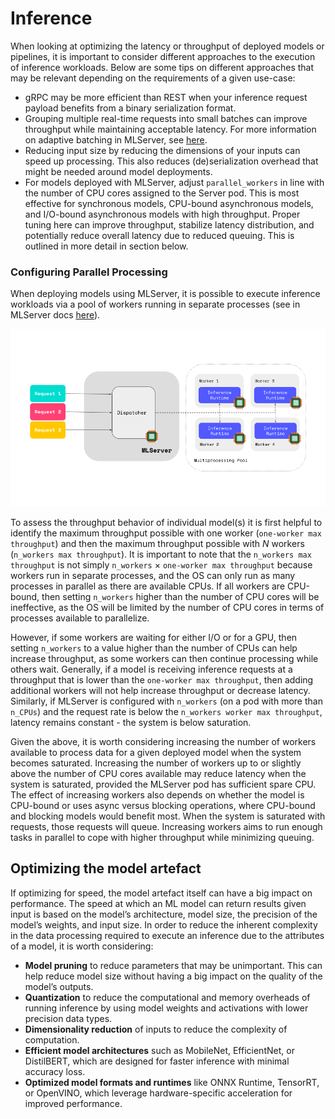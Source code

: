 # Inference

When looking at optimizing the latency or throughput of deployed models or pipelines, it is important to consider different approaches to the execution of inference workloads. Below are some tips on different approaches that may be relevant depending on the requirements of a given use-case:

- gRPC may be more efficient than REST when your inference request payload benefits from a binary serialization format.
- Grouping multiple real-time requests into small batches can improve throughput while maintaining acceptable latency. For more information on adaptive batching in MLServer, see [here](https://docs.seldon.ai/mlserver/user-guide/adaptive-batching).
- Reducing input size by reducing the dimensions of your inputs can speed up processing. This also reduces (de)serialization overhead that might be needed around model deployments.
- For models deployed with MLServer, adjust `parallel_workers` in line with the number of CPU cores assigned to the Server pod. This is most effective for synchronous models, CPU-bound asynchronous models, and I/O-bound asynchronous models with high throughput. Proper tuning here can improve throughput, stabilize latency distribution, and potentially reduce overall latency due to reduced queuing. This is outlined in more detail in section below.

### Configuring Parallel Processing

When deploying models using MLServer, it is possible to execute inference workloads via a pool of workers running in separate processes (see in MLServer docs [here](https://docs.seldon.ai/mlserver/user-guide/parallel-inference)).

![Parallel Inference](multiprocessing.png)

To assess the throughput behavior of individual model(s) it is first helpful to identify the maximum throughput possible with one worker (`one-worker max throughput`) and then the maximum throughput possible with *N* workers (`n_workers max throughput`). It is important to note that the `n_workers max throughput` is not simply `n_workers` × `one-worker max throughput` because workers run in separate processes, and the OS can only run as many processes in parallel as there are available CPUs. If all workers are CPU-bound, then setting `n_workers` higher than the number of CPU cores will be ineffective, as the OS will be limited by the number of CPU cores in terms of processes available to parallelize. 

However, if some workers are waiting for either I/O or for a GPU, then setting `n_workers` to a value higher than the number of CPUs can help increase throughput, as some workers can then continue processing while others wait. Generally, if a model is receiving inference requests at a throughput that is lower than the `one-worker max throughput`, then adding additional workers will not help increase throughput or decrease latency. Similarly, if MLServer is configured with `n_workers` (on a pod with more than `n_CPUs`) and the request rate is below the `n_workers worker max throughput`, latency remains constant - the system is below saturation. 

Given the above, it is worth considering increasing the number of workers available to process data for a given deployed model when the system becomes saturated. Increasing the number of workers up to or slightly above the number of CPU cores available may reduce latency when the system is saturated, provided the MLServer pod has sufficient spare CPU. The effect of increasing workers also depends on whether the model is CPU-bound or uses async versus blocking operations, where CPU-bound and blocking models would benefit most. When the system is saturated with requests, those requests will queue. Increasing workers aims to run enough tasks in parallel to cope with higher throughput while minimizing queuing.    

## Optimizing the model artefact

If optimizing for speed, the model artefact itself can have a big impact on performance. The speed at which an ML model can return results given input is based on the model’s architecture, model size, the precision of the model’s weights, and input size. In order to reduce the inherent complexity in the data processing required to execute an inference due to the attributes of a model, it is worth considering: 

- **Model pruning** to reduce parameters that may be unimportant. This can help reduce model size without having a big impact on the quality of the model’s outputs.
- **Quantization** to reduce the computational and memory overheads of running inference by using model weights and activations with lower precision data types.
- **Dimensionality reduction** of inputs to reduce the complexity of computation.
- **Efficient model architectures** such as MobileNet, EfficientNet, or DistilBERT, which are designed for faster inference with minimal accuracy loss.
- **Optimized model formats and runtimes** like ONNX Runtime, TensorRT, or OpenVINO, which leverage hardware-specific acceleration for improved performance.